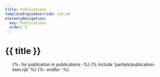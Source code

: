 ```yaml
---
title: Publications
templateEngineOverride: njk,md
eleventyNavigation:
  key: Publications
  order: 3
---
```


# {{ title }}

<ul class="publications">
{%- for publication in publications -%}
    {% include 'partials/publication-item.njk' %}
{%- endfor -%}
</ul>
